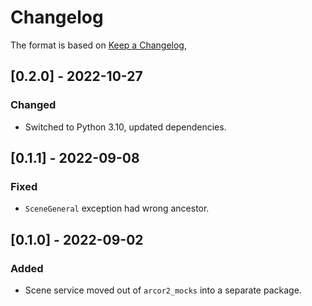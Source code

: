 # Changelog

The format is based on [Keep a Changelog](https://keepachangelog.com/en/1.0.0/),

## [0.2.0] - 2022-10-27

### Changed

- Switched to Python 3.10, updated dependencies.

## [0.1.1] - 2022-09-08

### Fixed

- `SceneGeneral` exception had wrong ancestor.

## [0.1.0] - 2022-09-02

### Added

- Scene service moved out of `arcor2_mocks` into a separate package.